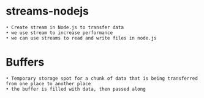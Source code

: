 # streams-nodejs

    • Create stream in Node.js to transfer data
    • we use stream to increase performance
    • we can use streams to read and write files in node.js
 
 # Buffers 
 
    • Temporary storage spot for a chunk of data that is being transferred from one place to another place
    • the buffer is filled with data, then passed along
